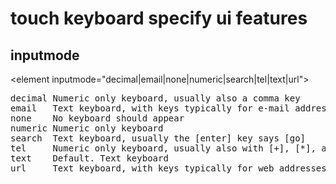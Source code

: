 # touch keyboard specify ui features
## inputmode 
&lt;element inputmode="decimal|email|none|numeric|search|tel|text|url"&gt;
<pre>
decimal Numeric only keyboard, usually also a comma key
email   Text keyboard, with keys typically for e-mail addresses like [@]
none    No keyboard should appear
numeric Numeric only keyboard
search  Text keyboard, usually the [enter] key says [go]
tel     Numeric only keyboard, usually also with [+], [*], and [#] keys
text    Default. Text keyboard
url     Text keyboard, with keys typically for web addresses
</pre>
